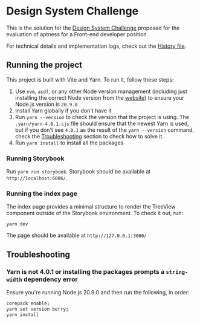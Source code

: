 # Design System Challenge

This is the solution for the [Design System Challenge](https://gist.github.com/andersonba/6b1d07348e7baaf282a27259996d6520) proposed for the evaluation of aptness for a Front-end developer position.

For technical details and implementation logs, check out the [History file](./HISTORY.md).

## Running the project

This project is built with Vite and Yarn. To run it, follow these steps:

1. Use `nvm`, `asdf`, or any other Node version management (including just installing the correct Node version from the [website](https://nodejs.org/en/download)) to ensure your Node.js version is `20.9.0`
2. Install Yarn globally if you don't have it
3. Run `yarn --version` to check the version that the project is using. The `.yarn/yarn-4.0.1.cjs` file should ensure that the newest Yarn is used, but if you don't see `4.0.1` as the result of the `yarn --version` command, check the [Troubleshooting](#troubleshooting) section to check how to solve it.
4. Run `yarn install` to install all the packages

### Running Storybook

Run `yarn run storybook`. Storybook should be available at `http://localhost:6006/`.

### Running the index page

The index page provides a minimal structure to render the TreeView component outside of the Storybook environment. To check it out, run:

`yarn dev`

The page should be available at `http://127.0.0.1:3000/`

## Troubleshooting

### Yarn is not 4.0.1 or installing the packages prompts a `string-width` dependency error

Ensure you're running Node.js 20.9.0 and then run the following, in order:

```bash
corepack enable;
yarn set version berry;
yarn install
```